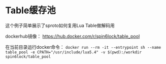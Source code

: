 # Table缓存池
这个例子简单展示了sproto如何复用Lua Table做解码用

dockerhub镜像：
https://hub.docker.com/r/spin6lock/table_pool

在当前目录运行docker命令：
```docker run --rm -it --entrypoint sh --name table_pool -e CPATH="/usr/include/lua5.4" -v $(pwd):/workdir spin6lock/table_pool```

